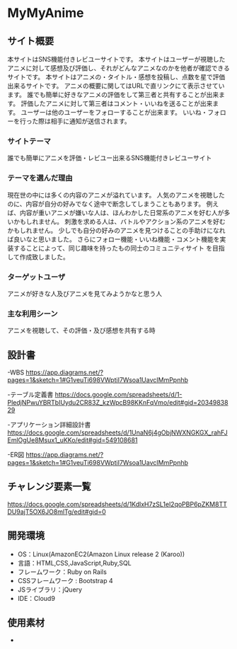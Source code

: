 # MyMyAnime

## サイト概要
本サイトはSNS機能付きレビユーサイトです。
本サイトはユーザーが視聴したアニメに対して感想及び評価し、それがどんなアニメなのかを他者が確認できるサイトです。
本サイトはアニメの・タイトル・感想を投稿し、点数を星で評価出来るサイトです。
アニメの概要に関してはURLで直リンクにて表示させています。
誰でも簡単に好きなアニメの評価をして第三者と共有することが出来ます。
評価したアニメに対して第三者はコメント・いいねを送ることが出来ます。
ユーザーは他のユーザーをフォローすることが出来ます。
いいね・フォローを行った際は相手に通知が送信されます。


### サイトテーマ
誰でも簡単にアニメを評価・レビユー出来るSNS機能付きレビユーサイト

### テーマを選んだ理由
現在世の中には多くの内容のアニメが溢れています。
人気のアニメを視聴したのに、内容が自分の好みでなく途中で断念してしまうこともあります。
例えば、内容が重いアニメが嫌いな人は、ほんわかした日常系のアニメを好む人が多いかもしれません。
刺激を求める人は、バトルやアクション系のアニメを好むかもしれません。
少しでも自分の好みのアニメを見つけることの手助けになれば良いなと思いました。
さらにフォロー機能・いいね機能・コメント機能を実装することによって、同じ趣味を持ったもの同士のコミュニティサイト
を目指して作成致しました。


### ターゲットユーザ
アニメが好きな人及びアニメを見てみようかなと思う人

### 主な利用シーン
アニメを視聴して、その評価・及び感想を共有する時</br>


## 設計書
-WBS
https://app.diagrams.net/?pages=1&sketch=1#G1veuTi698VWptiI7Wsoa1UavcIMmPpnhb

-テーブル定義書
https://docs.google.com/spreadsheets/d/1-PledjNPwuYBRTbIUydu2CR83Z_kzWpcB98KKnFqVmo/edit#gid=2034983829

-アプリケーション詳細設計書
https://docs.google.com/spreadsheets/d/1UnaN6j4gObjNWXNGKGX_rahFJEmlOgUe8Msux1_uKKo/edit#gid=549108681</br>

-ER図
https://app.diagrams.net/?pages=1&sketch=1#G1veuTi698VWptiI7Wsoa1UavcIMmPpnhb

## チャレンジ要素一覧
https://docs.google.com/spreadsheets/d/1KdlxH7zSL1el2qoPBP6pZKM8TTDU9ajT5OX6JO8mlTg/edit#gid=0

## 開発環境
- OS：Linux(AmazonEC2(Amazon Linux release 2 (Karoo))
- 言語：HTML,CSS,JavaScript,Ruby,SQL
- フレームワーク：Ruby on Rails
- CSSフレームワーク : Bootstrap 4
- JSライブラリ：jQuery
- IDE：Cloud9

## 使用素材
-

